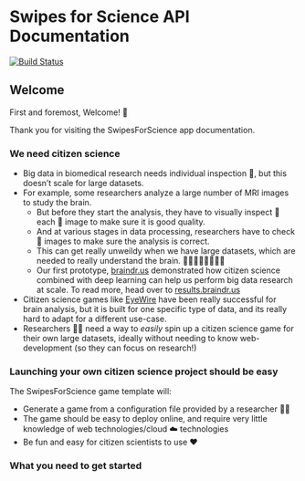 # Swipes for Science API Documentation
[![Build Status](https://travis-ci.org/SwipesForScience/SwipesForScience.svg?branch=master)](https://travis-ci.org/SwipesForScience/SwipesForScience)

## Welcome

First and foremost, Welcome! :tada:

Thank you for visiting the SwipesForScience app documentation.

### We need citizen science

* Big data in biomedical research needs individual inspection :eyes:, but this doesn’t scale for large datasets.
* For example, some researchers analyze a large number of MRI images to study the brain.
  * But before they start the analysis, they have to visually inspect :eyes: each 🧠 image to make sure it is good quality.
  * And at various stages in data processing, researchers have to check :eyes: images to make sure the analysis is correct.
  * This can get really unweildy when we have large datasets, which are needed to really understand the brain. 🧠🧠🧠🧠🧠🧠🧠🧠
  * Our first prototype, [braindr.us](https://braindr.us) demonstrated how citizen science combined with deep learning can help us perform big data research at scale. To read more, head over to [results.braindr.us](http://results.braindr.us)
* Citizen science games like [EyeWire](eyewire.org) have been really successful for brain analysis, but it is built for one specific type of data, and its really hard to adapt for a different use-case.
* Researchers 👩‍🔬 need a way to *easily* spin up a citizen science game for their own large datasets, ideally without needing to know web-development (so they can focus on research!)

### Launching your own citizen science project should be easy

The SwipesForScience game template will:

* Generate a game from a configuration file provided by a researcher 👩‍🔬
* The game should be easy to deploy online, and require very little knowledge of web technologies/cloud ☁️ technologies
* Be fun and easy for citizen scientists to use ❤️

### What you need to get started
